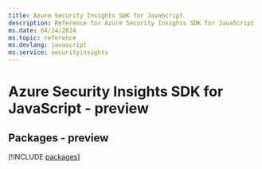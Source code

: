 ```yaml
---
title: Azure Security Insights SDK for JavaScript
description: Reference for Azure Security Insights SDK for JavaScript
ms.date: 04/24/2024
ms.topic: reference
ms.devlang: javascript
ms.service: securityinsights
---
```

# Azure Security Insights SDK for JavaScript - preview
## Packages - preview
[!INCLUDE [packages](security-insights-index.md)]